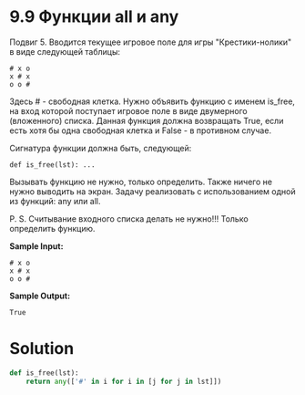# 9.9 Функции all и any

Подвиг 5. Вводится текущее игровое поле для игры "Крестики-нолики" в виде следующей таблицы:

```
# x o
x # x
o o #
```

Здесь # - свободная клетка. Нужно объявить функцию с именем is_free, на вход которой поступает игровое поле в виде
двумерного (вложенного) списка. Данная функция должна возвращать True, если есть хотя бы одна свободная клетка и False -
в противном случае.

Сигнатура функции должна быть, следующей:

`def is_free(lst): ...`

Вызывать функцию не нужно, только определить. Также ничего не нужно выводить на экран. Задачу реализовать с
использованием одной из функций: any или all.

P. S. Считывание входного списка делать не нужно!!! Только определить функцию.

**Sample Input:**

```
# x o
x # x
o o #
```

**Sample Output:**

```
True
```

# Solution

```python
def is_free(lst): 
    return any(['#' in i for i in [j for j in lst]])
```
